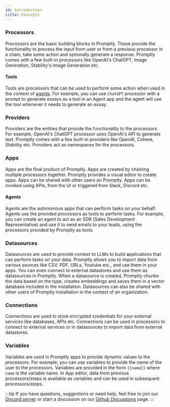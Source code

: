 ```yaml
---
id: introduction
title: Concepts
---
```


### Processors

Processors are the basic building blocks in Promptly. These provide the functionality to process the input from user or from a previous processor in a chain, take some action and optionally generate a response. Promptly comes with a few built-in processors like OpenAI's ChatGPT, Image Generation, Stability's Image Generation etc.

#### Tools

Tools are processors that can be used to perform some action when used in the context of [agents](#agents). For example, you can use `ChatGPT` processor with a prompt to generate essays as a tool in an Agent app and the agent will use the tool whenever it needs to generate an essay.

### Providers

Providers are the entities that provide the functionality to the processors. For example, OpenAI's ChatGPT processor uses OpenAI's API to generate text. Promptly comes with a few built-in providers like OpenAI, Cohere, Stability etc. Providers act as namespaces for the processors.

### Apps

Apps are the final product of Promptly. Apps are created by chaining multiple processors together. Promptly provides a visual editor to create apps. Apps can be shared with other users on Promptly. Apps can be invoked using APIs, from the UI or triggered from Slack, Discord etc.

#### Agents

Agents are the autonomous apps that can perform tasks on your behalf. Agents use the provided processors as tools to perform tasks. For example, you can create an agent to act as an SDR (Sales Development Representative) and use it to send emails to your leads, using the processors provided by Promptly as tools.

### Datasources

Datasources are used to provide context to LLMs to build applications that can perform tasks on your data. Promptly allows you to import data from various sources like CSV, PDF, URLs, Youtube etc., and use them in your apps. You can even connect to external datastores and use them as datasources in Promptly. When a datasource is created, Promptly chunks the data based on the type, creates embeddings and saves them in a vector database included in the installation. Datasources can also be shared with other users of Promptly installation in the context of an organization.

### Connections

Connections are used to store encrypted credentials for your external services like databases, APIs etc. Connections can be used in processors to connect to external services or in datasources to import data from external datastores.

### Variables

Variables are used in Promptly apps to provide dynamic values to the processors. For example, you can use variables to provide the name of the user to the processors. Variables are provided in the form `{{name}}` where `name` is the variable name. In App editor, data from previous processors/steps is available as variables and can be used in subsequent processors/steps.

:::tip
If you have questions, suggestions or need help, feel free to join our [Discord server](https://discord.gg/3JsEzSXspJ) or start a discussion on our [Github Discussions](https://github.com/trypromptly/LLMStack/discussions) page.
:::
